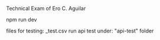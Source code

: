 Technical Exam of Ero C. Aguilar<br>

npm run dev<br>

files for testing: _test.csv
run api test under: "api-test" folder